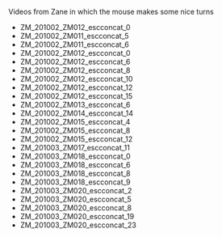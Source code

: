 Videos from Zane in which the mouse makes some nice turns
- ZM_201002_ZM012_escconcat_0
- ZM_201002_ZM011_escconcat_5
- ZM_201002_ZM011_escconcat_6
- ZM_201002_ZM012_escconcat_0
- ZM_201002_ZM012_escconcat_6
- ZM_201002_ZM012_escconcat_8
- ZM_201002_ZM012_escconcat_10
- ZM_201002_ZM012_escconcat_12
- ZM_201002_ZM012_escconcat_15
- ZM_201002_ZM013_escconcat_6
- ZM_201002_ZM014_escconcat_14
- ZM_201002_ZM015_escconcat_4
- ZM_201002_ZM015_escconcat_8
- ZM_201002_ZM015_escconcat_12
- ZM_201003_ZM017_escconcat_11
- ZM_201003_ZM018_escconcat_0
- ZM_201003_ZM018_escconcat_6
- ZM_201003_ZM018_escconcat_8
- ZM_201003_ZM018_escconcat_9
- ZM_201003_ZM020_escconcat_2
- ZM_201003_ZM020_escconcat_5
- ZM_201003_ZM020_escconcat_8
- ZM_201003_ZM020_escconcat_19
- ZM_201003_ZM020_escconcat_23